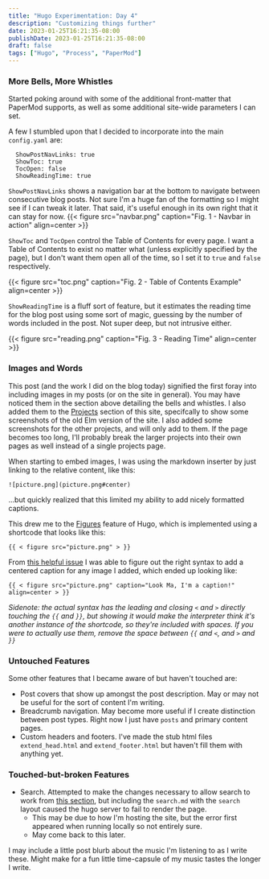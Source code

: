 ```yaml
---
title: "Hugo Experimentation: Day 4"
description: "Customizing things further"
date: 2023-01-25T16:21:35-08:00
publishDate: 2023-01-25T16:21:35-08:00
draft: false
tags: ["Hugo", "Process", "PaperMod"]
---
```


### More Bells, More Whistles
Started poking around with some of the additional front-matter that PaperMod supports, as well as some additional site-wide parameters I can set.

A few I stumbled upon that I decided to incorporate into the main `config.yaml` are:
```
  ShowPostNavLinks: true
  ShowToc: true
  TocOpen: false
  ShowReadingTime: true
```
`ShowPostNavLinks` shows a navigation bar at the bottom to navigate between consecutive blog posts. Not sure I'm a huge fan of the formatting so I might see if I can tweak it later. That said, it's useful enough in its own right that it can stay for now.
{{< figure src="navbar.png" caption="Fig. 1 - Navbar in action" align=center >}}

`ShowToc` and `TocOpen` control the Table of Contents for every page. I want a Table of Contents to exist no matter what (unless explicitly specified by the page), but I don't want them open all of the time, so I set it to `true` and `false` respectively.

{{< figure src="toc.png" caption="Fig. 2 - Table of Contents Example" align=center >}}

`ShowReadingTime` is a fluff sort of feature, but it estimates the reading time for the blog post using some sort of magic, guessing by the number of words included in the post. Not super deep, but not intrusive either.

{{< figure src="reading.png" caption="Fig. 3 - Reading Time" align=center >}}

### Images and Words

This post (and the work I did on the blog today) signified the first foray into including images in my posts (or on the site in general). You may have noticed them in the section above detailing the bells and whistles. I also added them to the [Projects](/projects) section of this site, specifcally to show some screenshots of the old Elm version of the site. 
I also added some screenshots for the other projects, and will only add to them. If the page becomes too long, I'll probably break the larger projects into their own pages as well instead of a single projects page.

When starting to embed images, I was using the markdown inserter by just linking to the relative content, like this:
```
![picture.png](picture.png#center)
```

...but quickly realized that this limited my ability to add nicely formatted captions.

This drew me to the [Figures](https://gohugo.io/content-management/shortcodes/#figure) feature of Hugo, which is implemented using a shortcode that looks like this:
```
{{ < figure src="picture.png" > }}
```

From [this helpful issue](https://github.com/adityatelange/hugo-PaperMod/issues/816) I was able to figure out the right syntax to add a centered caption for any image I added, which ended up looking like:

```
{{ < figure src="picture.png" caption="Look Ma, I'm a caption!" align=center > }}
```
*Sidenote: the actual syntax has the leading and closing `<` and `>` directly touching the `{{` and `}}`, but showing it would make the interpreter think it's another instance of the shortcode, so they're included with spaces. If you were to actually use them, remove the space between `{{` and `<`, and `>` and `}}`*

### Untouched Features
Some other features that I became aware of but haven't touched are:
- Post covers that show up amongst the post description. May or may not be useful for the sort of content I'm writing.
- Breadcrumb navigation. May become more useful if I create distinction between post types. Right now I just have `posts` and primary content pages.
- Custom headers and footers. I've made the stub html files `extend_head.html` and `extend_footer.html` but haven't fill them with anything yet.

### Touched-but-broken Features
- Search. Attempted to make the changes necessary to allow search to work from [this section](https://adityatelange.github.io/hugo-PaperMod/posts/papermod/papermod-features/#search-page), but including the `search.md` with the `search` layout caused the hugo server to fail to render the page.
  - This may be due to how I'm hosting the site, but the error first appeared when running locally so not entirely sure.
  - May come back to this later.

I may include a little post blurb about the music I'm listening to as I write these. Might make for a fun little time-capsule of my music tastes the longer I write.